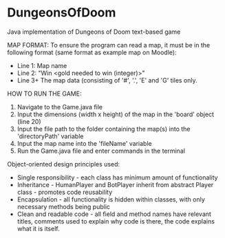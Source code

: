 # DungeonsOfDoom
Java implementation of Dungeons of Doom text-based game

MAP FORMAT:
To ensure the program can read a map, it must be in the following format (same format as example map on Moodle):
- Line 1: Map name
- Line 2: "Win <gold needed to win (integer)>"
- Line 3+ The map data (consisting of '#', '.', 'E' and 'G' tiles only.

HOW TO RUN THE GAME:
1. Navigate to the Game.java file
2. Input the dimensions (width x height) of the map in the 'board' object (line 20)
3. Input the file path to the folder containing the map(s) into the 'directoryPath' variable
4. Input the map name into the 'fileName' variable
5. Run the Game.java file and enter commands in the terminal

Object-oriented design principles used:
- Single responsibility - each class has minimum amount of functionality
- Inheritance - HumanPlayer and BotPlayer inherit from abstract Player class - promotes code reusability
- Encapsulation - all functionality is hidden within classes, with only necessary methods being public
- Clean and readable code - all field and method names have relevant titles, comments used to explain why code is there, the code explains what it is itself.
